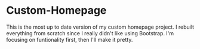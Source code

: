 # Custom-Homepage
This is the most up to date version of my custom homepage project. I rebuilt everything from scratch since I really didn't like using Bootstrap. I'm focusing on funtionality first, then I'll make it pretty. 
